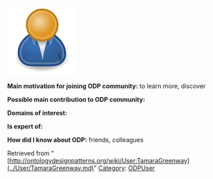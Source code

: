 [![Image:ODPUser.png](../images/a/a6/ODPUser.png)](../Image/ODPUser.png.md "Image:ODPUser.png")




  





__Main motivation for joining ODP community:__ to learn more, discover


__Possible main contribution to ODP community:__


__Domains of interest:__


  



__Is expert of:__


  

__How did I know about ODP:__ friends, colleagues






Retrieved from "[http://ontologydesignpatterns.org/wiki/User:TamaraGreenway](../User/TamaraGreenway.md)"
 [Category](http://ontologydesignpatterns.org/wiki/Special:Categories "Special:Categories"): [ODPUser](../Category/ODPUser.md "Category:ODPUser")